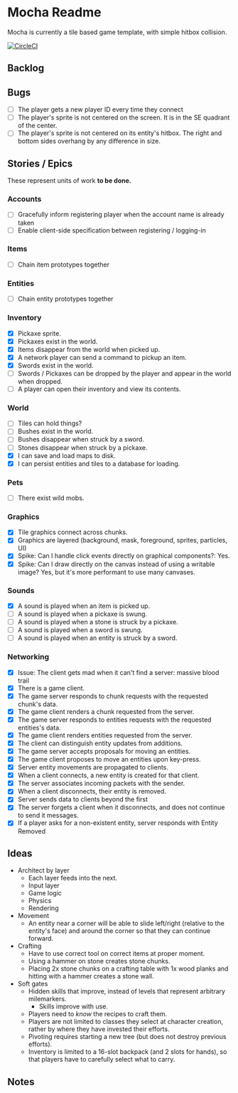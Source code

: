# Mocha Readme
Mocha is currently a tile based game template, with simple hitbox collision.

[![CircleCI](https://circleci.com/gh/srwaggon/mocha.svg?style=svg)](https://circleci.com/gh/srwaggon/mocha)
 

## Backlog
## Bugs
- [ ] The player gets a new player ID every time they connect
- [ ] The player's sprite is not centered on the screen. It is in the SE quadrant of the center.
- [ ] The player's sprite is not centered on its entity's hitbox. The right and bottom sides overhang by any difference in size.

## Stories / Epics
These represent units of work **to be done.**

### Accounts
- [ ] Gracefully inform registering player when the account name is already taken
- [ ] Enable client-side specification between registering / logging-in

### Items
- [ ] Chain item prototypes together

### Entities
- [ ] Chain entity prototypes together

### Inventory
- [x] Pickaxe sprite.
- [x] Pickaxes exist in the world.
- [x] Items disappear from the world when picked up.
- [x] A network player can send a command to pickup an item.
- [x] Swords exist in the world.
- [ ] Swords / Pickaxes can be dropped by the player and appear in the world when dropped.
- [ ] A player can open their inventory and view its contents.

### World
- [ ] Tiles can hold things?
- [ ] Bushes exist in the world.
- [ ] Bushes disappear when struck by a sword.
- [ ] Stones disappear when struck by a pickaxe.
- [x] I can save and load maps to disk.
- [x] I can persist entities and tiles to a database for loading.

### Pets
- [ ] There exist wild mobs.

### Graphics
- [x] Tile graphics connect across chunks.
- [x] Graphics are layered (background, mask, foreground, sprites, particles, UI)
- [x] Spike: Can I handle click events directly on graphical components?: Yes.
- [x] Spike: Can I draw directly on the canvas instead of using a writable image? Yes, but it's more performant to use many canvases.

### Sounds
- [x] A sound is played when an item is picked up.
- [ ] A sound is played when a pickaxe is swung.
- [ ] A sound is played when a stone is struck by a pickaxe.
- [ ] A sound is played when a sword is swung.
- [ ] A sound is played when an entity is struck by a sword.

### Networking
- [x] Issue: The client gets mad when it can't find a server: massive blood trail
- [x] There is a game client.
- [x] The game server responds to chunk requests with the requested chunk's data.
- [x] The game client renders a chunk requested from the server.
- [x] The game server responds to entities requests with the requested entities's data.
- [x] The game client renders entities requested from the server.
- [x] The client can distinguish entity updates from additions.
- [x] The game server accepts proposals for moving an entities.
- [x] The game client proposes to move an entities upon key-press.
- [x] Server entity movements are propagated to clients.
- [x] When a client connects, a new entity is created for that client.
- [x] The server associates incoming packets with the sender.
- [x] When a client disconnects, their entity is removed.
- [x] Server sends data to clients beyond the first
- [x] The server forgets a client when it disconnects, and does not continue to send it messages.
- [x] If a player asks for a non-existent entity, server responds with Entity Removed

## Ideas
* Architect by layer
  * Each layer feeds into the next.
  * Input layer
  * Game logic
  * Physics
  * Rendering
* Movement
  * An entity near a corner will be able to slide left/right (relative to the entity's face) and around the corner so that they can continue forward.
* Crafting
  * Have to use correct tool on correct items at proper moment.
  * Using a hammer on stone creates stone chunks.
  * Placing 2x stone chunks on a crafting table with 1x wood planks and hitting with a hammer creates a stone wall.
* Soft gates
  * Hidden skills that improve, instead of levels that represent arbitrary milemarkers.
    * Skills improve with use.
  * Players need to _know_ the recipes to craft them.
  * Players are not limited to classes they select at character creation, rather by where they have invested their efforts.
  * Pivoting requires starting a new tree (but does not destroy previous efforts).
  * Inventory is limited to a 16-slot backpack (and 2 slots for hands), so that players have to carefully select what to carry.

## Notes

